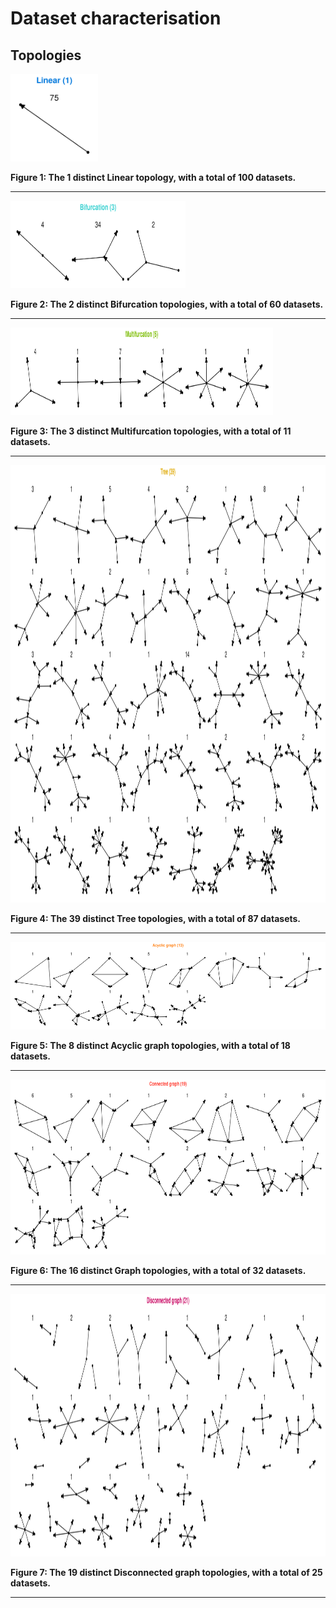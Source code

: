
# Dataset characterisation

## Topologies

<p>
<a name = 'fig_linear_topologies'></a> <img src = ".figures/linear_topologies.png" width = "140" height = "140" />
</p>
<p>
<strong>Figure 1: The 1 distinct Linear topology, with a total of 100 datasets.</strong>
</p>

------------------------------------------------------------------------

<p>
<a name = 'fig_bifurcation_topologies'></a> <img src = ".figures/bifurcation_topologies.png" width = "280" height = "140" />
</p>
<p>
<strong>Figure 2: The 2 distinct Bifurcation topologies, with a total of 60 datasets.</strong>
</p>

------------------------------------------------------------------------

<p>
<a name = 'fig_multifurcation_topologies'></a> <img src = ".figures/multifurcation_topologies.png" width = "420" height = "140" />
</p>
<p>
<strong>Figure 3: The 3 distinct Multifurcation topologies, with a total of 11 datasets.</strong>
</p>

------------------------------------------------------------------------

<p>
<a name = 'fig_tree_topologies'></a> <img src = ".figures/tree_topologies.png" width = "1120" height = "700" />
</p>
<p>
<strong>Figure 4: The 39 distinct Tree topologies, with a total of 87 datasets.</strong>
</p>

------------------------------------------------------------------------

<p>
<a name = 'fig_acyclic_graph_topologies'></a> <img src = ".figures/acyclic_graph_topologies.png" width = "1120" height = "140" />
</p>
<p>
<strong>Figure 5: The 8 distinct Acyclic graph topologies, with a total of 18 datasets.</strong>
</p>

------------------------------------------------------------------------

<p>
<a name = 'fig_graph_topologies'></a> <img src = ".figures/graph_topologies.png" width = "1120" height = "280" />
</p>
<p>
<strong>Figure 6: The 16 distinct Graph topologies, with a total of 32 datasets.</strong>
</p>

------------------------------------------------------------------------

<p>
<a name = 'fig_disconnected_graph_topologies'></a> <img src = ".figures/disconnected_graph_topologies.png" width = "1120" height = "420" />
</p>
<p>
<strong>Figure 7: The 19 distinct Disconnected graph topologies, with a total of 25 datasets.</strong>
</p>

------------------------------------------------------------------------
